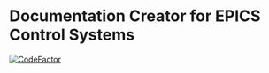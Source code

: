 # Documentation Creator for EPICS Control Systems
[![CodeFactor](https://www.codefactor.io/repository/github/oredigger/epics_doc_creator/badge)](https://www.codefactor.io/repository/github/oredigger/epics_doc_creator)
